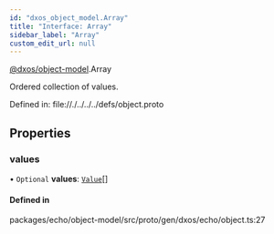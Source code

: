 ```yaml
---
id: "dxos_object_model.Array"
title: "Interface: Array"
sidebar_label: "Array"
custom_edit_url: null
---
```


[@dxos/object-model](../modules/dxos_object_model.md).Array

Ordered collection of values.

Defined in:
  file://./../../../defs/object.proto

## Properties

### values

• `Optional` **values**: [`Value`](dxos_object_model.Value.md)[]

#### Defined in

packages/echo/object-model/src/proto/gen/dxos/echo/object.ts:27
